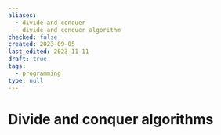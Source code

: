 ```yaml
---
aliases:
  - divide and conquer
  - divide and conquer algorithm
checked: false
created: 2023-09-05
last_edited: 2023-11-11
draft: true
tags:
  - programming
type: null
---
```

# Divide and conquer algorithms
